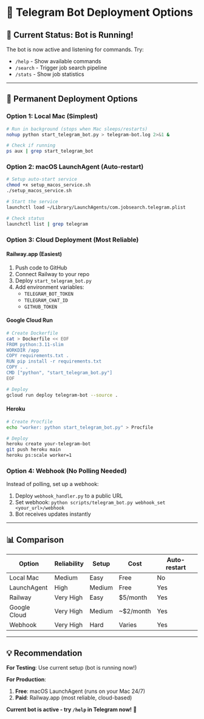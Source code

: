 # 🤖 Telegram Bot Deployment Options

## 🔄 **Current Status: Bot is Running!**
The bot is now active and listening for commands. Try:
- `/help` - Show available commands
- `/search` - Trigger job search pipeline
- `/stats` - Show job statistics

---

## 🚀 **Permanent Deployment Options**

### **Option 1: Local Mac (Simplest)**
```bash
# Run in background (stops when Mac sleeps/restarts)
nohup python start_telegram_bot.py > telegram-bot.log 2>&1 &

# Check if running
ps aux | grep start_telegram_bot
```

### **Option 2: macOS LaunchAgent (Auto-restart)**
```bash
# Setup auto-start service
chmod +x setup_macos_service.sh
./setup_macos_service.sh

# Start the service
launchctl load ~/Library/LaunchAgents/com.jobsearch.telegram.plist

# Check status
launchctl list | grep telegram
```

### **Option 3: Cloud Deployment (Most Reliable)**

#### **Railway.app (Easiest)**
1. Push code to GitHub
2. Connect Railway to your repo
3. Deploy `start_telegram_bot.py`
4. Add environment variables:
   - `TELEGRAM_BOT_TOKEN`
   - `TELEGRAM_CHAT_ID`
   - `GITHUB_TOKEN`

#### **Google Cloud Run**
```bash
# Create Dockerfile
cat > Dockerfile << EOF
FROM python:3.11-slim
WORKDIR /app
COPY requirements.txt .
RUN pip install -r requirements.txt
COPY . .
CMD ["python", "start_telegram_bot.py"]
EOF

# Deploy
gcloud run deploy telegram-bot --source .
```

#### **Heroku**
```bash
# Create Procfile
echo "worker: python start_telegram_bot.py" > Procfile

# Deploy
heroku create your-telegram-bot
git push heroku main
heroku ps:scale worker=1
```

### **Option 4: Webhook (No Polling Needed)**
Instead of polling, set up a webhook:

1. Deploy `webhook_handler.py` to a public URL
2. Set webhook: `python scripts/telegram_bot.py webhook_set <your_url>/webhook`
3. Bot receives updates instantly

---

## 📊 **Comparison**

| Option | Reliability | Setup | Cost | Auto-restart |
|--------|-------------|-------|------|--------------|
| Local Mac | Medium | Easy | Free | No |
| LaunchAgent | High | Medium | Free | Yes |
| Railway | Very High | Easy | $5/month | Yes |
| Google Cloud | Very High | Medium | ~$2/month | Yes |
| Webhook | Very High | Hard | Varies | Yes |

---

## 💡 **Recommendation**

**For Testing**: Use current setup (bot is running now!)

**For Production**: 
1. **Free**: macOS LaunchAgent (runs on your Mac 24/7)
2. **Paid**: Railway.app (most reliable, cloud-based)

**Current bot is active - try `/help` in Telegram now!** 🎯
